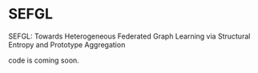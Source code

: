 # SEFGL
SEFGL: Towards Heterogeneous Federated Graph Learning via Structural Entropy and Prototype Aggregation 

code is coming soon.
